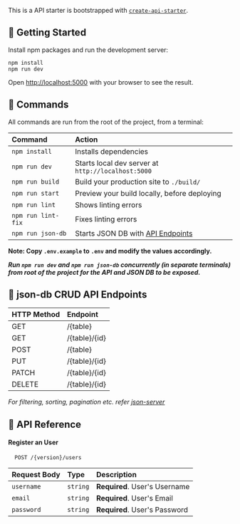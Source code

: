 This is a API starter is bootstrapped with [`create-api-starter`](https://www.npmjs.com/package/create-api-starter).

## :rocket: Getting Started

Install npm packages and run the development server:

```
npm install
npm run dev
```

Open [http://localhost:5000](http://localhost:5000) with your browser to see the result.

## :genie: Commands

All commands are run from the root of the project, from a terminal:

| Command            | Action                                                           |
| :----------------- | :--------------------------------------------------------------- |
| `npm install`      | Installs dependencies                                            |
| `npm run dev`      | Starts local dev server at `http://localhost:5000`               |
| `npm run build`    | Build your production site to `./build/`                         |
| `npm run start`    | Preview your build locally, before deploying                     |
| `npm run lint`     | Shows linting errors                                             |
| `npm run lint-fix` | Fixes linting errors                                             |
| `npm run json-db`  | Starts JSON DB with [API Endpoints](#json-db-crud-api-endpoints) |

**Note: Copy `.env.example` to `.env` and modify the values accordingly.**

**_Run `npm run dev` and `npm run json-db` concurrently (in separate terminals) from root of the project for the API and JSON DB to be exposed._**

## :floppy_disk: json-db CRUD API Endpoints

| HTTP Method | Endpoint      |
| :---------- | :------------ |
| GET         | /{table}      |
| GET         | /{table}/{id} |
| POST        | /{table}      |
| PUT         | /{table}/{id} |
| PATCH       | /{table}/{id} |
| DELETE      | /{table}/{id} |

_For filtering, sorting, pagination etc. refer [json-server](https://www.npmjs.com/package/json-server)_

## :closed_lock_with_key: API Reference

#### Register an User

```http
  POST /{version}/users
```

| Request Body | Type     | Description                   |
| :----------- | :------- | :---------------------------- |
| `username`   | `string` | **Required**. User's Username |
| `email`      | `string` | **Required**. User's Email    |
| `password`   | `string` | **Required**. User's Password |
